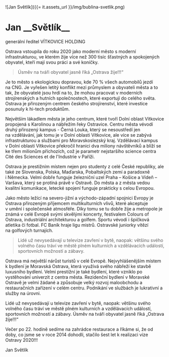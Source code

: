 <div class="persona">
![Jan Světlík]({{= it.assets_url }}/img/bublina-svetlik.png)

  <div>
    <h1>Jan __Světlík__</h1>
    <span>generální ředitel VÍTKOVICE HOLDING</span>
  </div>
</div>

Ostrava vstoupila do roku 2020 jako moderní město s&nbsp;moderní infrastrukturou, ve kterém žije více než 300 tisíc šťastných a spokojených obyvatel, kteří mají svou práci a své koníčky.

> Úsměv na tváři obyvatel jasně říká „Ostrava žije!!!“

Je to město s&nbsp;ekologickou dopravou, kde 70&nbsp;% všech automobilů jezdí na&nbsp;CNG. Je vyřešen letitý konflikt mezi průmyslem a obyvateli města a to tak, že obyvatelé jsou hrdí na&nbsp;to, že mohou pracovat v&nbsp;moderních strojírenských a hutních společnostech, které exportují do celého světa. Ostrava je přirozeným centrem českého strojírenství, které investice posunuly k&nbsp;hi-tech produktům.

Největším lákadlem města je jeho centrum, které tvoří Dolní oblast Vítkovice propojená s&nbsp;Karolinou a nábřežím řeky Ostravice. Centru města vévodí druhý přirozený kampus - Černá Louka, který se nesoustředí jen na&nbsp;vzdělávání, jak tomu je v&nbsp;Dolní oblasti Vítkovice, ale více se zabývá infrastrukturou a službami pro Moravskoslezský kraj. Vzdělávací kampus v&nbsp;Dolní oblasti Vítkovice překročil hranici dva miliony návštěvníků a blíží se ke třem milionům příchozích, což je parametr nejstaršího science centra Cité des Sciences et de l'Industrie v&nbsp;Paříži.

Ostrava je prestižním místem nejen pro studenty z&nbsp;celé České republiky, ale také ze Slovenska, Polska, Maďarska, Pobaltských zemí a paradoxně i&nbsp;Německa. Velmi dobře funguje železniční uzel Praha – Košice a Vídeň – Varšava, který se protíná právě v&nbsp;Ostravě. Do města a z&nbsp;města vedou kvalitní komunikace, letecké spojení funguje prakticky s&nbsp;celou Evropou.

Jako město ležící na&nbsp;severo-jižní a východo-západní spojnici Evropy je Ostrava přirozeným příjemcem multikulturních vlivů, které akceptuje v&nbsp;umění i&nbsp;společenské atmosféře. Díky tomu se tu dobře žije a metropole je známá v&nbsp;celé Evropě svými skvělými koncerty, festivalem Colours of Ostrava, industriální architekturou a golfem. Sportu vévodí i&nbsp;špičková atletika či fotbal. FC Baník hraje ligu mistrů. Ostravské juniorky vítězí na&nbsp;golfových turnajích.

> Lidé už nevysedávají u televize zavření v bytě, naopak: většinu svého volného času tráví ve městě plném kulturních a vzdělávacích událostí, sportovních možností a zábavy.

Ostrava má největší nárůst turistů v&nbsp;celé Evropě. Nejvyhlášenějším místem k&nbsp;bydlení je Moravská Ostrava, která využívá svého nábřeží ke stavbě luxusního bydlení. Velmi prestižní je také bydlení, které vzniklo po vystěhování univerzit z&nbsp;centra města. Rezidenční bydlení v&nbsp;Moravské Ostravě je velmi žádané a způsobuje velký rozvoj maloobchodu a restauračních zařízení v&nbsp;celém centru. Podnikání ve službách je lukrativní a služby na úrovni.

Lidé už nevysedávají u&nbsp;televize zavření v&nbsp;bytě, naopak: většinu svého volného času tráví ve městě plném kulturních a vzdělávacích událostí, sportovních možností a zábavy. Úsměv na&nbsp;tváři obyvatel jasně říká „Ostrava žije!!!“

Večer po 22. hodině sedíme na&nbsp;zahrádce restaurace a říkáme si, že od doby, co jsme se v&nbsp;roce 2014 dohodli, stačilo šest let k&nbsp;realizaci vize Ostravy 2020!!!

Jan Světlík
